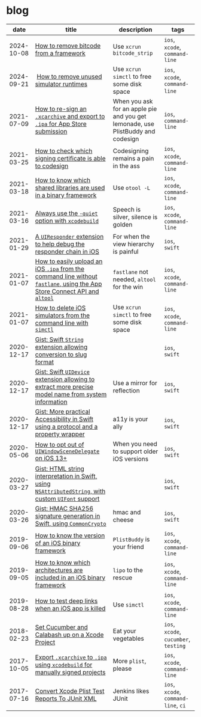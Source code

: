 # blog

| date | title | description | tags |
|-|-|-|-|
| 2024-10-08 | [How to remove bitcode from a framework](./posts/2024-10-08-how-to-remove-bitcode-from-framework.md) | Use `xcrun bitcode_strip` | `ios`, `xcode`, `command-line` |
| 2024-09-21 | [How to remove unused simulator runtimes](./posts/2024-09-21-how-to-remove-unused-simulator-runtimes.md) | Use `xcrun simctl` to free some disk space | `ios`, `xcode`, `command-line` |
| 2021-07-09 | [How to re-sign an `.xcarchive` and export to `.ipa` for App Store submission](./posts/2021-07-05-how-to-re-sign-xcarchive-export-ipa.md) | When you ask for an apple pie and you get lemonade, use PlistBuddy and codesign | `ios`, `command-line` |
| 2021-03-25 | [How to check which signing certificate is able to codesign](./posts/2021-03-25-how-to-check-signing-certificates.md) | Codesigning remains a pain in the ass | `ios`, `xcode`, `command-line` |
| 2021-03-18 | [How to know which shared libraries are used in a binary framework](./posts/2021-03-18-know-shared-libraries-used-in-binary-framework.md) | Use `otool -L` | `ios`, `xcode`, `command-line` |
| 2021-03-16 | [Always use the `-quiet` option with `xcodebuild`](./posts/2021-03-16-xcodebuild-quiet-option.md) | Speech is silver, silence is golden | `ios`, `xcode`, `command-line` |
| 2021-01-29 | [A `UIResponder` extension to help debug the responder chain in iOS](./posts/2021-01-09-a-uiresponder-extension-to-help-debug-the-responder-chain-in-ios.md) | For when the view hierarchy is painful | `ios`, `swift` |
| 2021-01-07 | [How to easily upload an iOS `.ipa` from the command line without `fastlane`, using the App Store Connect API and `altool`](./posts/2021-01-07-how-to-upload-ios-ipa-without-fastlane-using-app-store-connect-api-and-altool.md) | `fastlane` not needed, `altool` for the win | `ios`, `xcode`, `command-line` |
| 2021-01-07 | [How to delete iOS simulators from the command line with `simctl`](./posts/2021-01-07-how-to-delete-ios-simulators-from-the-command-line-with-simctl.md) | Use `xcrun simctl` to free some disk space | `ios`, `xcode`, `command-line` |
| 2020-12-17 | [Gist: Swift `String` extension allowing conversion to slug format](./posts/2020-12-17-swift-string-extension-conversion-to-slug-format.md) || `ios`, `swift` |
| 2020-12-17 | [Gist: Swift `UIDevice` extension allowing to extract more precise model name from system information](./posts/2020-12-17-gist-swift-uidevice-extension-extract-precise-model-name.md) | Use a mirror for reflection | `ios`, `swift` |
| 2020-12-17 | [Gist: More practical Accessibility in Swift using a protocol and a property wrapper](./posts/2020-12-17-gist-practical-accessibility-swift-protocol-property-wrapper.md) | a11y is your ally | `ios`, `swift` |
| 2020-05-06 | [How to opt out of `UIWindowSceneDelegate` on iOS 13+](./posts/2020-05-06-how-to-opt-out-of-uiwindowscenedelegate-ios-13-plus.md) | When you need to support older iOS versions | `ios`, `swift` |
| 2020-03-27 | [Gist: HTML string interpretation in Swift, using `NSAttributedString`, with custom `UIFont` support](./posts/2020-03-27-gist-html-string-interpretation-in-swift-with-nsattributedstring.md) || `ios`, `swift` |
| 2020-03-26 | [Gist: HMAC SHA256 signature generation in Swift, using `CommonCrypto`](./posts/2020-03-26-gist-hmac-sha256-signature-in-swift-with-commoncrypto.md) | hmac and cheese | `ios`, `swift` |
| 2019-09-06 | [How to know the version of an iOS binary framework](./posts/2019-09-06-how-to-know-version-of-ios-binary-framework.md) | `PlistBuddy` is your friend | `ios`, `xcode`, `command-line` |
| 2019-09-05 | [How to know which architectures are included in an iOS binary framework](./posts/2019-09-05-how-to-know-architectures-in-ios-binary-framework.md) | `lipo` to the rescue | `ios`, `xcode`, `command-line` |
| 2019-08-28 | [How to test deep links when an iOS app is killed](./posts/2019-08-28-how-to-test-deep-links-when-ios-app-killed.md) | Use `simctl` | `ios`, `xcode`, `command-line` |
| 2018-02-23 | [Set Cucumber and Calabash up on a Xcode Project](./posts/2018-02-23-set-cucumber-calabash-up-on-xcode-project.md) | Eat your vegetables | `ios`, `xcode`, `cucumber`, `testing` |
| 2017-10-05 | [Export `.xcarchive` to `.ipa` using `xcodebuild` for manually signed projects](./posts/2017-10-05-export-xcarchive-to-ipa-with-xcodebuild-manually-signed-projects.md) | More `plist`, please | `ios`, `xcode`, `command-line` |
| 2017-07-16 | [Convert Xcode Plist Test Reports To JUnit XML](./posts/2017-07-16-convert-xcode-plist-test-report-to-junit-xml.md) | Jenkins likes JUnit | `ios`, `xcode`, `command-line`, `ci` |